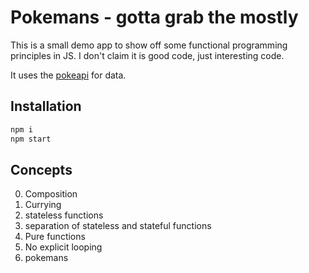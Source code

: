 # Pokemans - gotta grab the mostly

This is a small demo app to show off some functional programming principles
in JS. I don't claim it is good code, just interesting code.

It uses the [pokeapi](http://pokeapi.co) for data.


## Installation


```bash
npm i
npm start
```

## Concepts

0. Composition
0. Currying
0. stateless functions
0. separation of stateless and stateful functions
0. Pure functions
0. No explicit looping
0. pokemans
